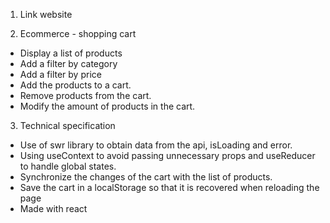 1. Link website

2. Ecommerce - shopping cart

- Display a list of products
- Add a filter by category
- Add a filter by price
- Add the products to a cart.
- Remove products from the cart.
- Modify the amount of products in the cart.

3. Technical specification

- Use of swr library to obtain data from the api, isLoading and error.
- Using useContext to avoid passing unnecessary props and useReducer to handle global states.
- Synchronize the changes of the cart with the list of products.
- Save the cart in a localStorage so that it is recovered when reloading the page
- Made with react
